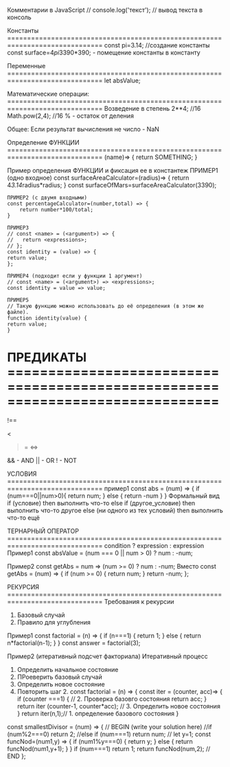 Комментарии в JavaScript //
console.log('текст'); // вывод текста в консоль

Константы ==============================================================================
const pi=3.14; //создание константы 
const surface=4*pi*3390*390; - помещение константы в константу

Переменные ==============================================================================
let absValue;


Математические операции: ==============================================================================
    Возведение в степень 
2**4; //16 
Math.pow(2,4); //16
% - остаток от деления


Общее:
Если результат вычисления не число - NaN

Определение ФУНКЦИИ ==============================================================================
    (name)=> {
        return SOMETHING;
    }

Пример определения ФУНКЦИИ и фиксация ее в константеж
    ПРИМЕР1 (одно входное)
    const surfaceAreaCalculator=(radius)=> {
        return 4*3.14*radius*radius;
    }
    const surfaceOfMars=surfaceAreaCalculator(3390);
    
    ПРИМЕР2 (с двумя входными)
    const percentageCalculator=(number,total) => {
        return number*100/total;
    }

    ПРИМЕР3 
    // const <name> = (<argument>) => {
    //   return <expressions>;
    // };
    const identity = (value) => {
    return value;
    };

    ПРИМЕР4 (подходит если у функции 1 аргумент)
    // const <name> = (<argument>) => <expressions>;
    const identity = value => value;

    ПРИМЕР5 
    // Такую функцию можно использовать до её определения (в этом же файле).
    function identity(value) {
    return value;
    }

ПРЕДИКАТЫ ==============================================================================
===
!==
>
<
>=
<=>

&& - AND 
|| - OR
! - NOT

УСЛОВИЯ ==============================================================================
пример1
const abs = (num) => {
    if (num===0||num>0){
        return num;
    } else {
        return -num
    }
}
Формальный вид
if (условие) then
   выполнить что-то
else if (другое_условие) then
   выполнить что-то другое
else (ни одного из тех условий) then
   выполнить что-то ещё

ТЕРНАРНЫЙ ОПЕРАТОР ==============================================================================
condition ? expression : expression
Пример1
const absValue = (num === 0 || num > 0) ? num : -num;

Пример2
const getAbs = num => (num >= 0) ? num : -num; 
Вместо 
const getAbs = (num) => {
  if (num >= 0) {
    return num;
  }
  return -num;
};

РЕКУРСИЯ  ============================================================================== 
Требования к рекурсии
1. Базовый случай
2. Правило для углубления


Пример1
const factorial = (n) => {
    if (n===1) {
        return 1;
    }
    else {
        return n*factorial(n-1);
    }
}
const answer = factorial(3);

Пример2 (итеративный подсчет факториала)
Итеративный процесс
1. Определить начальное состояние
2. ПРоеверить базовый случай
3. Определить новое состояние
4. Повторить шаг 2.
const factorial = (n) => {
    const iter = (counter, acc)=> {
        if (counter ===1) { // 2. Проверка базовго состояния
            return acc;
        }
        return iter (counter-1, counter*acc); // 3. Определить новое состояния
    }
    return iter(n,1);// 1. определение базового состояния
}

const smallestDivisor = (num) => {
  // BEGIN (write your solution here)
  //if (num%2===0) return 2;
  //else if (num===1) return num;
 // let y=1;
  const funcNod=(num1,y) => {
    if (num1%y===0) {
      return y;
    } else {
      return funcNod(num1,y+1);
    }
  }
  if (num===1) return 1;
  return funcNod(num,2);
  // END
};